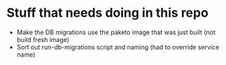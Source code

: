 # Stuff that needs doing in this repo
- Make the DB migrations use the paketo image that was just built (not build fresh image)
- Sort out run-db-migrations script and naming (had to override service name)
